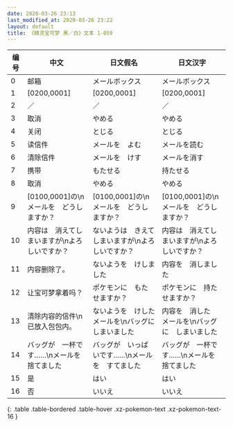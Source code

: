 ```yaml
---
date: 2020-03-26 23:13
last_modified_at: 2020-03-26 23:22
layout: default
title: 《精灵宝可梦 黑／白》文本 1-059
---
```

| 编号 | 中文 | 日文假名 | 日文汉字 |
| ---- | ---- | ---- | --- |
| 0 | 邮箱 | メールボックス | メールボックス |
| 1 | [0200,0001] | [0200,0001] | [0200,0001] |
| 2 | ／ | ／ | ／ |
| 3 | 取消 | やめる | やめる |
| 4 | 关闭 | とじる | とじる |
| 5 | 读信件 | メールを　よむ | メールを読む |
| 6 | 清除信件 | メールを　けす | メールを消す |
| 7 | 携带 | もたせる | 持たせる |
| 8 | 取消 | やめる | やめる |
| 9 | [0100,0001]の\nメールを　どうしますか？ | [0100,0001]の\nメールを　どうしますか？ | [0100,0001]の\nメールを　どうしますか？ |
| 10 | 内容は　消えてしまいますが\nよろしいですか？ | ないようは　きえて　しまいますが\nよろしいですか？ | 内容は　消えてしまいますが\nよろしいですか？ |
| 11 | 内容删除了。 | ないようを　けしました | 内容を　消しました |
| 12 | 让宝可梦拿着吗？ | ポケモンに　もたせますか？ | ポケモンに　持たせますか？ |
| 13 | 清除内容的信件\n已放入包包内。 | ないようを　けした　メールを\nバッグに　しまいました | 内容を　消した　メールを\nバッグに　しまいました |
| 14 | バッグが　一杯です……\nメールを　捨てました | バッグが　いっぱいです……\nメールを　すてました | バッグが　一杯です……\nメールを　捨てました |
| 15 | 是 | はい | はい |
| 16 | 否 | いいえ | いいえ |
{: .table .table-bordered .table-hover .xz-pokemon-text .xz-pokemon-text-16 }